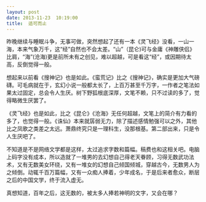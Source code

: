 ```yaml
---
layout: post
date: 2013-11-23  10:19:00
title:  适可而止
---
```



昨晚继续与睡眠斗争，无事可做，突然想起了还有一本《灵飞经》没看，一山一海，本来气象万千，这“经”自然也不会太差。“山”（昆仑)可与金庸《神雕侠侣》比肩，“海”(沧海)更是前所未有之创见，难以超越，可是看这“经”，或因期待太高，反倒觉得一般。

想起来以前看《搜神记》也是如此。《蛮荒记》比之《搜神记》，确实是更加大气磅礴。可毛病就在于，玄幻小说一般都太长了，上百万甚至千万字，一作者之笔法如果太过固定，总会令人生厌。树下野狐根底深厚，文笔不赖，只不过读的多了，觉得略微生厌罢了。

《灵飞经》也是如此，比之《昆仑》《沧海》无任何超越，文笔上的简介有力看的多了，也觉得一般。《诛仙》本来就孱弱无力，除了描述感情勉强可以之外，其他比之凤歌之类差之太远。萧鼎终究只是一理科生，没那根基。第二部出来，只是令人生厌吧了。

不知道是不是网络文学都是这样，太过追求字数和篇幅。稿费也和这相关吧。电脑上码字没有成本，所以造就了一堆男的去幻想自己得老天眷顾，习得无数武功法术，又有无数美女环绕，又有一堆女的幻想自己倾国倾城，穿越古今，无数男人为之倾倒。动辄千百万篇幅，又有一众痴人捧着，少年成名，于是后来者愈众，断层之后的中国文学，终于流入虚无。

真想知道，百年之后，这无数的，被太多人捧若神明的文字，又会在哪？


